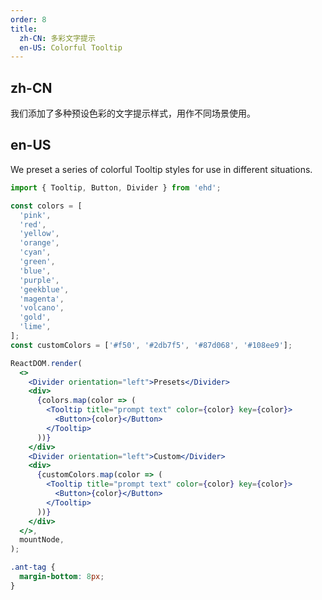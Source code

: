 ```yaml
---
order: 8
title:
  zh-CN: 多彩文字提示
  en-US: Colorful Tooltip
---
```


## zh-CN

我们添加了多种预设色彩的文字提示样式，用作不同场景使用。

## en-US

We preset a series of colorful Tooltip styles for use in different situations.

```jsx
import { Tooltip, Button, Divider } from 'ehd';

const colors = [
  'pink',
  'red',
  'yellow',
  'orange',
  'cyan',
  'green',
  'blue',
  'purple',
  'geekblue',
  'magenta',
  'volcano',
  'gold',
  'lime',
];
const customColors = ['#f50', '#2db7f5', '#87d068', '#108ee9'];

ReactDOM.render(
  <>
    <Divider orientation="left">Presets</Divider>
    <div>
      {colors.map(color => (
        <Tooltip title="prompt text" color={color} key={color}>
          <Button>{color}</Button>
        </Tooltip>
      ))}
    </div>
    <Divider orientation="left">Custom</Divider>
    <div>
      {customColors.map(color => (
        <Tooltip title="prompt text" color={color} key={color}>
          <Button>{color}</Button>
        </Tooltip>
      ))}
    </div>
  </>,
  mountNode,
);
```

```css
.ant-tag {
  margin-bottom: 8px;
}
```

